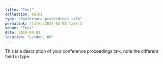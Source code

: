 ```yaml
---
title: "Test"
collection: talks
type: "Conference proceedings talk"
permalink: /talks/2014-03-01-talk-3
venue: "Test"
date: 2018-09-01
location: "London, UK"
---
```


This is a description of your conference proceedings talk, note the different field in type.
